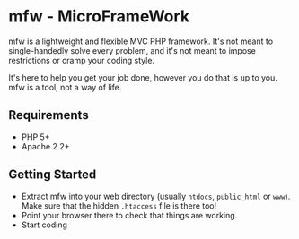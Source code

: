 mfw - MicroFrameWork
=====

mfw is a lightweight and flexible MVC PHP framework. It's not meant to single-handedly solve every problem, and it's not meant to impose restrictions or cramp your coding style.

It's here to help you get your job done, however you do that is up to you. mfw is a tool, not a way of life.

Requirements
-----
* PHP 5+
* Apache 2.2+

Getting Started
-----
* Extract mfw into your web directory (usually `htdocs`, `public_html` or `www`). Make sure that the hidden `.htaccess` file is there too!
* Point your browser there to check that things are working.
* Start coding